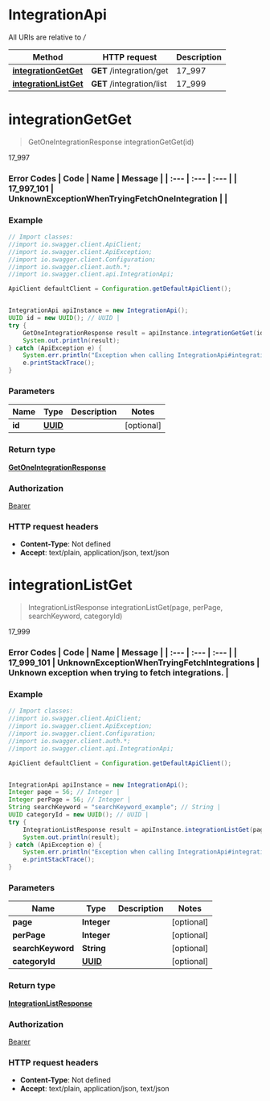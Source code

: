 # IntegrationApi

All URIs are relative to */*

Method | HTTP request | Description
------------- | ------------- | -------------
[**integrationGetGet**](IntegrationApi.md#integrationGetGet) | **GET** /integration/get | 17_997
[**integrationListGet**](IntegrationApi.md#integrationListGet) | **GET** /integration/list | 17_999

<a name="integrationGetGet"></a>
# **integrationGetGet**
> GetOneIntegrationResponse integrationGetGet(id)

17_997

### Error Codes  | Code | Name | Message |  | :--- | :--- | :--- |  | 17_997_101 | UnknownExceptionWhenTryingFetchOneIntegration |  |

### Example
```java
// Import classes:
//import io.swagger.client.ApiClient;
//import io.swagger.client.ApiException;
//import io.swagger.client.Configuration;
//import io.swagger.client.auth.*;
//import io.swagger.client.api.IntegrationApi;

ApiClient defaultClient = Configuration.getDefaultApiClient();


IntegrationApi apiInstance = new IntegrationApi();
UUID id = new UUID(); // UUID | 
try {
    GetOneIntegrationResponse result = apiInstance.integrationGetGet(id);
    System.out.println(result);
} catch (ApiException e) {
    System.err.println("Exception when calling IntegrationApi#integrationGetGet");
    e.printStackTrace();
}
```

### Parameters

Name | Type | Description  | Notes
------------- | ------------- | ------------- | -------------
 **id** | [**UUID**](.md)|  | [optional]

### Return type

[**GetOneIntegrationResponse**](GetOneIntegrationResponse.md)

### Authorization

[Bearer](../README.md#Bearer)

### HTTP request headers

 - **Content-Type**: Not defined
 - **Accept**: text/plain, application/json, text/json

<a name="integrationListGet"></a>
# **integrationListGet**
> IntegrationListResponse integrationListGet(page, perPage, searchKeyword, categoryId)

17_999

### Error Codes  | Code | Name | Message |  | :--- | :--- | :--- |  | 17_999_101 | UnknownExceptionWhenTryingFetchIntegrations | Unknown exception when trying to fetch integrations. |

### Example
```java
// Import classes:
//import io.swagger.client.ApiClient;
//import io.swagger.client.ApiException;
//import io.swagger.client.Configuration;
//import io.swagger.client.auth.*;
//import io.swagger.client.api.IntegrationApi;

ApiClient defaultClient = Configuration.getDefaultApiClient();


IntegrationApi apiInstance = new IntegrationApi();
Integer page = 56; // Integer | 
Integer perPage = 56; // Integer | 
String searchKeyword = "searchKeyword_example"; // String | 
UUID categoryId = new UUID(); // UUID | 
try {
    IntegrationListResponse result = apiInstance.integrationListGet(page, perPage, searchKeyword, categoryId);
    System.out.println(result);
} catch (ApiException e) {
    System.err.println("Exception when calling IntegrationApi#integrationListGet");
    e.printStackTrace();
}
```

### Parameters

Name | Type | Description  | Notes
------------- | ------------- | ------------- | -------------
 **page** | **Integer**|  | [optional]
 **perPage** | **Integer**|  | [optional]
 **searchKeyword** | **String**|  | [optional]
 **categoryId** | [**UUID**](.md)|  | [optional]

### Return type

[**IntegrationListResponse**](IntegrationListResponse.md)

### Authorization

[Bearer](../README.md#Bearer)

### HTTP request headers

 - **Content-Type**: Not defined
 - **Accept**: text/plain, application/json, text/json

